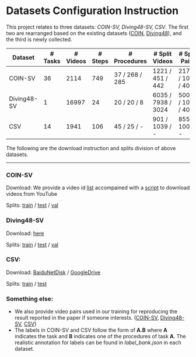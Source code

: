 # Datasets Configuration Instruction

This project relates to three datasets: *COIN-SV, Diving48-SV, CSV*. The first two are rearranged based on the existing datasets ([COIN](https://coin-dataset.github.io/), [Diving48](http://www.svcl.ucsd.edu/projects/resound/dataset.html)), and the third is newly collected.

| Dataset     | # Tasks | # Videos | # Steps | # Procedures   | # Split Videos     | # Split Pairs      |
| ----------- | ------- | -------- | ------- | -------------- | ------------------ | ------------------ |
| COIN-SV     | 36      | 2114     | 749     | 37 / 268 / 285 | 1221 / 451 / 442   | 21741 / 1000 / 400 |
| Diving48-SV | 1       | 16997    | 24      | 20 / 20 / 8    | 6035 / 7938 / 3024 | 50000 / 1000 / 400 |
| CSV         | 14      | 1941     | 106     | 45 / 25 / -    | 901 / 1039 / -     | 8551 / 1000 / -    |

The following are the download instruction and splits division of above datasets.

---
### COIN-SV
Download: We provide a video id [list](https://github.com/svip-lab/SVIP-Sequence-VerIfication-for-Procedures-in-Videos/blob/main/Datasets/COIN-SV/all_ids.txt) accompained with a [script](https://github.com/svip-lab/SVIP-Sequence-VerIfication-for-Procedures-in-Videos/blob/main/Datasets/COIN-SV/download_videos.py) to download videos from YouTube

Splits: [train](https://github.com/svip-lab/SVIP-Sequence-VerIfication-for-Procedures-in-Videos/blob/main/Datasets/COIN-SV/train_split.txt) / [test](https://github.com/svip-lab/SVIP-Sequence-VerIfication-for-Procedures-in-Videos/blob/main/Datasets/COIN-SV/test_split.txt) / [val](https://github.com/svip-lab/SVIP-Sequence-VerIfication-for-Procedures-in-Videos/blob/main/Datasets/COIN-SV/val_split.txt)

### Diving48-SV
Download: [here](http://www.svcl.ucsd.edu/projects/resound/Diving48_rgb.tar.gz)

Splits: [train](https://github.com/svip-lab/SVIP-Sequence-VerIfication-for-Procedures-in-Videos/blob/main/Datasets/Diving48-SV/train_split.txt) / [test](https://github.com/svip-lab/SVIP-Sequence-VerIfication-for-Procedures-in-Videos/blob/main/Datasets/Diving48-SV/test_split.txt) / [val](https://github.com/svip-lab/SVIP-Sequence-VerIfication-for-Procedures-in-Videos/blob/main/Datasets/Diving48-SV/val_split.txt)

### CSV:
Download: [BaiduNetDisk]() / [GoogleDrive]()

Splits: [train](https://github.com/svip-lab/SVIP-Sequence-VerIfication-for-Procedures-in-Videos/blob/main/Datasets/CSV/train_split.txt) / [test](https://github.com/svip-lab/SVIP-Sequence-VerIfication-for-Procedures-in-Videos/blob/main/Datasets/CSV/test_split.txt)

### Something else:
* We also provide video pairs used in our training for reproducing the result reported in the paper if someone interests. ([COIN-SV](https://github.com/svip-lab/SVIP-Sequence-VerIfication-for-Procedures-in-Videos/blob/main/Datasets/COIN-SV/train_pairs.txt), [Diving48-SV](https://github.com/svip-lab/SVIP-Sequence-VerIfication-for-Procedures-in-Videos/blob/main/Datasets/Diving48-SV/train_pairs.txt), [CSV](https://github.com/svip-lab/SVIP-Sequence-VerIfication-for-Procedures-in-Videos/blob/main/Datasets/CSV/train_pairs.txt))  
* The labels in COIN-SV and CSV follow the form of **A.B** where **A** indicates the task and **B** indicates one of the procedures of task **A**. The realistic annotation for labels can be found in *label_bank.json* in each dataset. 